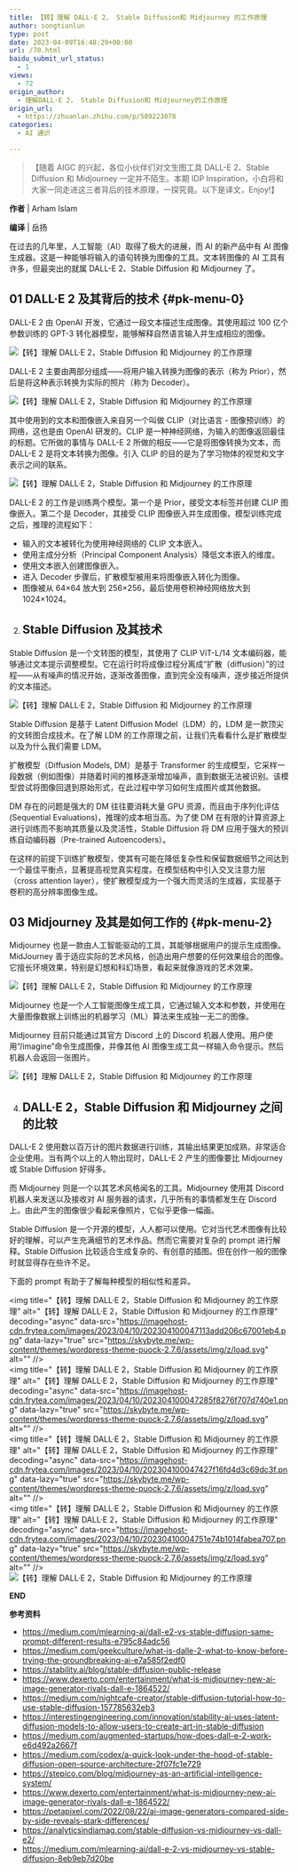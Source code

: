 ```yaml
---
title: 【转】理解 DALL·E 2， Stable Diffusion和 Midjourney 的工作原理
author: songtianlun
type: post
date: 2023-04-09T16:48:29+00:00
url: /70.html
baidu_submit_url_status:
  - 1
views:
  - 72
origin_author:
  - 理解DALL·E 2， Stable Diffusion和 Midjourney的工作原理
origin_url:
  - https://zhuanlan.zhihu.com/p/589223078
categories:
  - AI 通识

---
```

> 【随着 AIGC 的兴起，各位小伙伴们对文生图工具 DALL-E 2、Stable Diffusion 和 Midjourney 一定并不陌生。本期 IDP Inspiration，小白将和大家一同走进这三者背后的技术原理，一探究竟。以下是译文，Enjoy!】

 **作者** | Arham Islam

 **编译** | 岳扬 

在过去的几年里，人工智能（AI）取得了极大的进展，而 AI 的新产品中有 AI 图像生成器。这是一种能够将输入的语句转换为图像的工具。文本转图像的 AI 工具有许多，但最突出的就属 DALL-E 2、Stable Diffusion 和 Midjourney 了。

## 01 **DALL·E 2 及其背后的技术**  {#pk-menu-0}

DALL-E 2 由 OpenAI 开发，它通过一段文本描述生成图像。其使用超过 100 亿个参数训练的 GPT-3 转化器模型，能够解释自然语言输入并生成相应的图像。

<img title="【转】理解 DALL·E 2，Stable Diffusion 和 Midjourney 的工作原理"
             alt="【转】理解 DALL·E 2，Stable Diffusion 和 Midjourney 的工作原理" decoding="async" data-src="https://imagehost-cdn.frytea.com/images/2023/04/10/2023041000454946fc2054d8728d9f.png" data-lazy="true" src="https://skybyte.me/wp-content/themes/wordpress-theme-puock-2.7.6/assets/img/z/load.svg" alt="" /> 

DALL-E 2 主要由两部分组成——将用户输入转换为图像的表示（称为 Prior），然后是将这种表示转换为实际的照片（称为 Decoder）。

<img title="【转】理解 DALL·E 2，Stable Diffusion 和 Midjourney 的工作原理"
             alt="【转】理解 DALL·E 2，Stable Diffusion 和 Midjourney 的工作原理" decoding="async" data-src="https://imagehost-cdn.frytea.com/images/2023/04/10/20230410004605d254508d16f5fd18.png" data-lazy="true" src="https://skybyte.me/wp-content/themes/wordpress-theme-puock-2.7.6/assets/img/z/load.svg" alt="" /> 

其中使用到的文本和图像嵌入来自另一个叫做 CLIP（对比语言 - 图像预训练）的网络，这也是由 OpenAI 研发的。CLIP 是一种神经网络，为输入的图像返回最佳的标题。它所做的事情与 DALL-E 2 所做的相反——它是将图像转换为文本，而 DALL-E 2 是将文本转换为图像。引入 CLIP 的目的是为了学习物体的视觉和文字表示之间的联系。

<img title="【转】理解 DALL·E 2，Stable Diffusion 和 Midjourney 的工作原理"
             alt="【转】理解 DALL·E 2，Stable Diffusion 和 Midjourney 的工作原理" decoding="async" data-src="https://imagehost-cdn.frytea.com/images/2023/04/10/202304100046199a814be1e4e2dc7d.png" data-lazy="true" src="https://skybyte.me/wp-content/themes/wordpress-theme-puock-2.7.6/assets/img/z/load.svg" alt="" /> 

DALL-E 2 的工作是训练两个模型。第一个是 Prior，接受文本标签并创建 CLIP 图像嵌入。第二个是 Decoder，其接受 CLIP 图像嵌入并生成图像。模型训练完成之后，推理的流程如下：

  * 输入的文本被转化为使用神经网络的 CLIP 文本嵌入。
  * 使用主成分分析（Principal Component Analysis）降低文本嵌入的维度。
  * 使用文本嵌入创建图像嵌入。
  * 进入 Decoder 步骤后，扩散模型被用来将图像嵌入转化为图像。
  * 图像被从 64×64 放大到 256×256，最后使用卷积神经网络放大到 1024×1024。

<ol start="02">
  <li>
    <h2 id='pk-menu-1'>
      <strong>Stable Diffusion 及其技术 </strong>
    </h2>
  </li>
</ol>

Stable Diffusion 是一个文转图的模型，其使用了 CLIP ViT-L/14 文本编码器，能够通过文本提示调整模型。它在运行时将成像过程分离成“扩散（diffusion）”的过程——从有噪声的情况开始，逐渐改善图像，直到完全没有噪声，逐步接近所提供的文本描述。

<img title="【转】理解 DALL·E 2，Stable Diffusion 和 Midjourney 的工作原理"
             alt="【转】理解 DALL·E 2，Stable Diffusion 和 Midjourney 的工作原理" decoding="async" data-src="https://imagehost-cdn.frytea.com/images/2023/04/10/2023041000463085478e7fe1b9211f.png" data-lazy="true" src="https://skybyte.me/wp-content/themes/wordpress-theme-puock-2.7.6/assets/img/z/load.svg" alt="" /> 

Stable Diffusion 是基于 Latent Diffusion Model（LDM）的，LDM 是一款顶尖的文转图合成技术。在了解 LDM 的工作原理之前，让我们先看看什么是扩散模型以及为什么我们需要 LDM。

扩散模型（Diffusion Models, DM）是基于 Transformer 的生成模型，它采样一段数据（例如图像）并随着时间的推移逐渐增加噪声，直到数据无法被识别。该模型尝试将图像回退到原始形式，在此过程中学习如何生成图片或其他数据。

DM 存在的问题是强大的 DM 往往要消耗大量 GPU 资源，而且由于序列化评估 (Sequential Evaluations)，推理的成本相当高。为了使 DM 在有限的计算资源上进行训练而不影响其质量以及灵活性，Stable Diffusion 将 DM 应用于强大的预训练自动编码器（Pre-trained Autoencoders）。

在这样的前提下训练扩散模型，使其有可能在降低复杂性和保留数据细节之间达到一个最佳平衡点，显著提高视觉真实程度。在模型结构中引入交叉注意力层（cross attention layer），使扩散模型成为一个强大而灵活的生成器，实现基于卷积的高分辨率图像生成。

## 03 **Midjourney 及其是如何工作的**  {#pk-menu-2}

Midjourney 也是一款由人工智能驱动的工具，其能够根据用户的提示生成图像。MidJourney 善于适应实际的艺术风格，创造出用户想要的任何效果组合的图像。它擅长环境效果，特别是幻想和科幻场景，看起来就像游戏的艺术效果。

<img title="【转】理解 DALL·E 2，Stable Diffusion 和 Midjourney 的工作原理"
             alt="【转】理解 DALL·E 2，Stable Diffusion 和 Midjourney 的工作原理" decoding="async" data-src="https://imagehost-cdn.frytea.com/images/2023/04/10/202304100046434533a6a73ba51032.png" data-lazy="true" src="https://skybyte.me/wp-content/themes/wordpress-theme-puock-2.7.6/assets/img/z/load.svg" alt="" /> 

Midjourney 也是一个人工智能图像生成工具，它通过输入文本和参数，并使用在大量图像数据上训练出的机器学习（ML）算法来生成独一无二的图像。

Midjourney 目前只能通过其官方 Discord 上的 Discord 机器人使用。用户使用“/imagine”命令生成图像，并像其他 AI 图像生成工具一样输入命令提示。然后机器人会返回一张图片。

<img title="【转】理解 DALL·E 2，Stable Diffusion 和 Midjourney 的工作原理"
             alt="【转】理解 DALL·E 2，Stable Diffusion 和 Midjourney 的工作原理" decoding="async" data-src="https://imagehost-cdn.frytea.com/images/2023/04/10/202304100046522c30a809b14ec306.png" data-lazy="true" src="https://skybyte.me/wp-content/themes/wordpress-theme-puock-2.7.6/assets/img/z/load.svg" alt="" /> 

<ol start="04">
  <li>
    <h2 id='pk-menu-3'>
      <strong>DALL·E 2，Stable Diffusion 和 Midjourney 之间的比较 </strong>
    </h2>
  </li>
</ol>

DALL-E 2 使用数以百万计的图片数据进行训练，其输出结果更加成熟，非常适合企业使用。当有两个以上的人物出现时，DALL-E 2 产生的图像要比 Midjourney 或 Stable Diffusion 好得多。

而 Midjourney 则是一个以其艺术风格闻名的工具。Midjourney 使用其 Discord 机器人来发送以及接收对 AI 服务器的请求，几乎所有的事情都发生在 Discord 上。由此产生的图像很少看起来像照片，它似乎更像一幅画。

Stable Diffusion 是一个开源的模型，人人都可以使用。它对当代艺术图像有比较好的理解，可以产生充满细节的艺术作品。然而它需要对复杂的 prompt 进行解释。Stable Diffusion 比较适合生成复杂的、有创意的插图。但在创作一般的图像时就显得存在些许不足。

下面的 prompt 有助于了解每种模型的相似性和差异。

<img title="【转】理解 DALL·E 2，Stable Diffusion 和 Midjourney 的工作原理" alt="【转】理解 DALL·E 2，Stable Diffusion 和 Midjourney 的工作原理" decoding="async" data-src="https://imagehost-cdn.frytea.com/images/2023/04/10/202304100047113add206c67001eb4.png" data-lazy="true" src="https://skybyte.me/wp-content/themes/wordpress-theme-puock-2.7.6/assets/img/z/load.svg" alt="" //>  
<img title="【转】理解 DALL·E 2，Stable Diffusion 和 Midjourney 的工作原理" alt="【转】理解 DALL·E 2，Stable Diffusion 和 Midjourney 的工作原理" decoding="async" data-src="https://imagehost-cdn.frytea.com/images/2023/04/10/202304100047285f8276f707d740e1.png" data-lazy="true" src="https://skybyte.me/wp-content/themes/wordpress-theme-puock-2.7.6/assets/img/z/load.svg" alt="" //>  
<img title="【转】理解 DALL·E 2，Stable Diffusion 和 Midjourney 的工作原理" alt="【转】理解 DALL·E 2，Stable Diffusion 和 Midjourney 的工作原理" decoding="async" data-src="https://imagehost-cdn.frytea.com/images/2023/04/10/202304100047427f16fd4d3c69dc3f.png" data-lazy="true" src="https://skybyte.me/wp-content/themes/wordpress-theme-puock-2.7.6/assets/img/z/load.svg" alt="" //>  
<img title="【转】理解 DALL·E 2，Stable Diffusion 和 Midjourney 的工作原理" alt="【转】理解 DALL·E 2，Stable Diffusion 和 Midjourney 的工作原理" decoding="async" data-src="https://imagehost-cdn.frytea.com/images/2023/04/10/20230410004751e74b1014fabea707.png" data-lazy="true" src="https://skybyte.me/wp-content/themes/wordpress-theme-puock-2.7.6/assets/img/z/load.svg" alt="" //>  
<img title="【转】理解 DALL·E 2，Stable Diffusion 和 Midjourney 的工作原理"
             alt="【转】理解 DALL·E 2，Stable Diffusion 和 Midjourney 的工作原理" decoding="async" data-src="https://imagehost-cdn.frytea.com/images/2023/04/10/202304100048018a6ba9e720678590.png" data-lazy="true" src="https://skybyte.me/wp-content/themes/wordpress-theme-puock-2.7.6/assets/img/z/load.svg" alt="" /> 

**END**

 **参考资料** 

  * <a href="https://link.zhihu.com/?target=https%3A//medium.com/mlearning-ai/dall-e2-vs-stable-diffusion-same-prompt-different-results-e795c84adc56" target="_blank"  rel="nofollow">https://medium.com/mlearning-ai/dall-e2-vs-stable-diffusion-same-prompt-different-results-e795c84adc56</a>
  * <a href="https://link.zhihu.com/?target=https%3A//medium.com/geekculture/what-is-dalle-2-what-to-know-before-trying-the-groundbreaking-ai-e7a585f2edf0" target="_blank"  rel="nofollow">https://medium.com/geekculture/what-is-dalle-2-what-to-know-before-trying-the-groundbreaking-ai-e7a585f2edf0</a>
  * <a href="https://link.zhihu.com/?target=https%3A//stability.ai/blog/stable-diffusion-public-release" target="_blank"  rel="nofollow">https://stability.ai/blog/stable-diffusion-public-release</a>
  * <a href="https://link.zhihu.com/?target=https%3A//www.dexerto.com/entertainment/what-is-midjourney-new-ai-image-generator-rivals-dall-e-1864522/" target="_blank"  rel="nofollow">https://www.dexerto.com/entertainment/what-is-midjourney-new-ai-image-generator-rivals-dall-e-1864522/</a>
  * <a href="https://link.zhihu.com/?target=https%3A//medium.com/nightcafe-creator/stable-diffusion-tutorial-how-to-use-stable-diffusion-157785632eb3" target="_blank"  rel="nofollow">https://medium.com/nightcafe-creator/stable-diffusion-tutorial-how-to-use-stable-diffusion-157785632eb3</a>
  * <a href="https://link.zhihu.com/?target=https%3A//interestingengineering.com/innovation/stability-ai-uses-latent-diffusion-models-to-allow-users-to-create-art-in-stable-diffusion" target="_blank"  rel="nofollow">https://interestingengineering.com/innovation/stability-ai-uses-latent-diffusion-models-to-allow-users-to-create-art-in-stable-diffusion</a>
  * <a href="https://link.zhihu.com/?target=https%3A//medium.com/augmented-startups/how-does-dall-e-2-work-e6d492a2667f" target="_blank"  rel="nofollow">https://medium.com/augmented-startups/how-does-dall-e-2-work-e6d492a2667f</a>
  * <a href="https://link.zhihu.com/?target=https%3A//medium.com/codex/a-quick-look-under-the-hood-of-stable-diffusion-open-source-architecture-2f07fc1e729" target="_blank"  rel="nofollow">https://medium.com/codex/a-quick-look-under-the-hood-of-stable-diffusion-open-source-architecture-2f07fc1e729</a>
  * <a href="https://link.zhihu.com/?target=https%3A//stepico.com/blog/midjourney-as-an-artificial-intelligence-system/" target="_blank"  rel="nofollow">https://stepico.com/blog/midjourney-as-an-artificial-intelligence-system/</a>
  * <a href="https://link.zhihu.com/?target=https%3A//www.dexerto.com/entertainment/what-is-midjourney-new-ai-image-generator-rivals-dall-e-1864522/" target="_blank"  rel="nofollow">https://www.dexerto.com/entertainment/what-is-midjourney-new-ai-image-generator-rivals-dall-e-1864522/</a>
  * <a href="https://link.zhihu.com/?target=https%3A//petapixel.com/2022/08/22/ai-image-generators-compared-side-by-side-reveals-stark-differences/" target="_blank"  rel="nofollow">https://petapixel.com/2022/08/22/ai-image-generators-compared-side-by-side-reveals-stark-differences/</a>
  * <a href="https://link.zhihu.com/?target=https%3A//analyticsindiamag.com/stable-diffusion-vs-midjourney-vs-dall-e2/" target="_blank"  rel="nofollow">https://analyticsindiamag.com/stable-diffusion-vs-midjourney-vs-dall-e2/</a>
  * <a href="https://link.zhihu.com/?target=https%3A//medium.com/mlearning-ai/dall-e-2-vs-midjourney-vs-stable-diffusion-8eb9eb7d20be" target="_blank"  rel="nofollow">https://medium.com/mlearning-ai/dall-e-2-vs-midjourney-vs-stable-diffusion-8eb9eb7d20be</a>